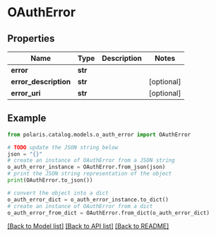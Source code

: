 <!--

 Copyright (c) 2024 Snowflake Computing Inc.
 
 Licensed under the Apache License, Version 2.0 (the "License");
 you may not use this file except in compliance with the License.
 You may obtain a copy of the License at
 
      http://www.apache.org/licenses/LICENSE-2.0
 
 Unless required by applicable law or agreed to in writing, software
 distributed under the License is distributed on an "AS IS" BASIS,
 WITHOUT WARRANTIES OR CONDITIONS OF ANY KIND, either express or implied.
 See the License for the specific language governing permissions and
 limitations under the License.

-->
# OAuthError

## Properties

Name | Type | Description | Notes
------------ | ------------- | ------------- | -------------
**error** | **str** |  | 
**error_description** | **str** |  | [optional] 
**error_uri** | **str** |  | [optional] 

## Example

```python
from polaris.catalog.models.o_auth_error import OAuthError

# TODO update the JSON string below
json = "{}"
# create an instance of OAuthError from a JSON string
o_auth_error_instance = OAuthError.from_json(json)
# print the JSON string representation of the object
print(OAuthError.to_json())

# convert the object into a dict
o_auth_error_dict = o_auth_error_instance.to_dict()
# create an instance of OAuthError from a dict
o_auth_error_from_dict = OAuthError.from_dict(o_auth_error_dict)
```
[[Back to Model list]](../README.md#documentation-for-models) [[Back to API list]](../README.md#documentation-for-api-endpoints) [[Back to README]](../README.md)


